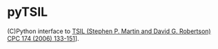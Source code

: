 # pyTSIL

(C)Python interface to [TSIL (Stephen P. Martin and David G. Robertson)](https://www.niu.edu/spmartin/TSIL/) [CPC 174
(2006) 133-151](https://arxiv.org/abs/hep-ph/0501132)].

